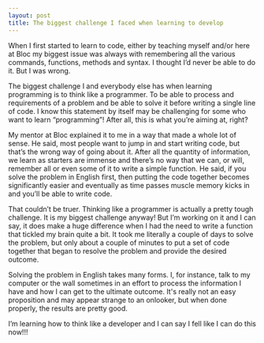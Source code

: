 ```yaml
---
layout: post
title: The biggest challenge I faced when learning to develop
---
```

When I first started to learn to code, either by teaching myself and/or here at Bloc my biggest issue was always with remembering all the various commands, functions, methods and syntax. I thought I’d never be able to do it. But I was wrong.

The biggest challenge I and everybody else has when learning programming is to think like a programmer. To be able to process and requirements of a problem and be able to solve it before writing a single line of code. I know this statement by itself may be challenging for some who want to learn “programming”! After all, this is what you’re aiming at, right?

My mentor at Bloc explained it to me in a way that made a whole lot of sense. He said, most people want to jump in and start writing code, but that’s the wrong way of going about it. After all the quantity of information, we learn as starters are immense and there’s no way that we can, or will, remember all or even some of it to write a simple function. He said, if you solve the problem in English first, then putting the code together becomes significantly easier and eventually as time passes muscle memory kicks in and you’ll be able to write code.

That couldn’t be truer. Thinking like a programmer is actually a pretty tough challenge. It is my biggest challenge anyway! But I’m working on it and I can say, it does make a huge difference when I had the need to write a function that tickled my brain quite a bit. It took me literally a couple of days to solve the problem, but only about a couple of minutes to put a set of code together that began to resolve the problem and provide the desired outcome.

Solving the problem in English takes many forms. I, for instance, talk to my computer or the wall sometimes in an effort to process the information I have and how I can get to the ultimate outcome. It's really not an easy proposition and may appear strange to an onlooker, but when done properly, the results are pretty good.

I’m learning how to think like a developer and I can say I fell like I can do this now!!!